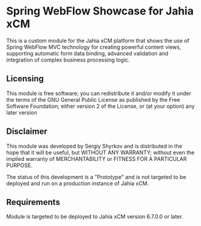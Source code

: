 Spring WebFlow Showcase for Jahia xCM
==========================================

This is a custom module for the Jahia xCM platform that shows the use of Spring WebFlow MVC
technology for creating powerful content views, supporting automatic form data binding, advanced validation
and integration of complex business processing logic.

Licensing
---------
This module is free software; you can redistribute it and/or 
modify it under the terms of the GNU General Public License 
as published by the Free Software Foundation; either version 2 
of the License, or (at your option) any later version

Disclaimer
----------
This module was developed by Sergiy Shyrkov and is distributed in the hope that
it will be useful, but WITHOUT ANY WARRANTY; without even the implied warranty
of MERCHANTABILITY or FITNESS FOR A PARTICULAR PURPOSE.

The status of this development is a "Prototype" and is not targeted to be deployed
and run on a production instance of Jahia xCM.

Requirements
------------
Module is targeted to be deployed to Jahia xCM version 6.7.0.0 or later.
